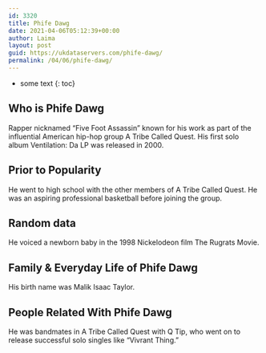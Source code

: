 ```yaml
---
id: 3320
title: Phife Dawg
date: 2021-04-06T05:12:39+00:00
author: Laima
layout: post
guid: https://ukdataservers.com/phife-dawg/
permalink: /04/06/phife-dawg/
---
```


* some text
{: toc}


## Who is Phife Dawg
                  
                  
                  
Rapper nicknamed &#8220;Five Foot Assassin&#8221; known for his work as part of the influential American hip-hop group A Tribe Called Quest. His first solo album Ventilation: Da LP was released in 2000.
                  
              
            
              
            
                
                
                
## Prior to Popularity
                  
                  
                  
He went to high school with the other members of A Tribe Called Quest. He was an aspiring professional basketball before joining the group.
                  
              
            
              
            
                
                
                
## Random data
                  
                  
                  
He voiced a newborn baby in the 1998 Nickelodeon film The Rugrats Movie.
                  
              
            
              
            
                
                
                
## Family & Everyday Life of Phife Dawg
                  
                  
                  
His birth name was Malik Isaac Taylor.
                  
              
            
              
            
                
                
                
## People Related With Phife Dawg
                  
                  
                  
He was bandmates in A Tribe Called Quest with Q Tip, who went on to release successful solo singles like &#8220;Vivrant Thing.&#8221;
                  
              
            
              
            
                
              
            
              
              
            
            
              
            
          
          
          